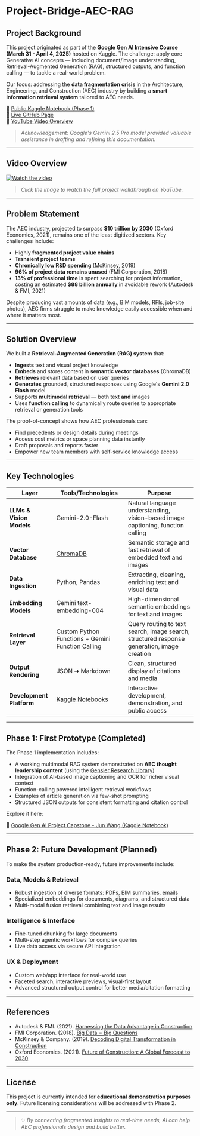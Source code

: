# Project-Bridge-AEC-RAG

## Project Background

This project originated as part of the **Google Gen AI Intensive Course (March 31 - April 4, 2025)** hosted on Kaggle. The challenge: apply core Generative AI concepts — including document/image understanding, Retrieval-Augmented Generation (RAG), structured outputs, and function calling — to tackle a real-world problem.

Our focus: addressing the **data fragmentation crisis** in the Architecture, Engineering, and Construction (AEC) industry by building a **smart information retrieval system** tailored to AEC needs.

🔗 [Public Kaggle Notebook (Phase 1)](https://www.kaggle.com/code/junwangzero/google-gen-ai-project-capstone-2025-jw-to)  
🔗 [Live GitHub Page](https://warm-july.github.io/Project-Bridge-AEC-RAG/)  
🎥 [YouTube Video Overview](https://www.youtube.com/watch?v=iwlgeVLrNbU&themeRefresh=1)

> _Acknowledgement: Google's Gemini 2.5 Pro model provided valuable assistance in drafting and refining this documentation._

---

## Video Overview

[![Watch the video](https://img.youtube.com/vi/iwlgeVLrNbU/maxresdefault.jpg)](https://www.youtube.com/watch?v=iwlgeVLrNbU)

> _Click the image to watch the full project walkthrough on YouTube._

---

## Problem Statement

The AEC industry, projected to surpass **$10 trillion by 2030** (Oxford Economics, 2021), remains one of the least digitized sectors. Key challenges include:

- Highly **fragmented project value chains**
- **Transient project teams**
- **Chronically low R&D spending** (McKinsey, 2019)
- **96% of project data remains unused** (FMI Corporation, 2018)
- **13% of professional time** is spent searching for project information, costing an estimated **$88 billion annually** in avoidable rework (Autodesk & FMI, 2021)

Despite producing vast amounts of data (e.g., BIM models, RFIs, job-site photos), AEC firms struggle to make knowledge easily accessible when and where it matters most.

---

## Solution Overview

We built a **Retrieval-Augmented Generation (RAG) system** that:

- **Ingests** text and visual project knowledge
- **Embeds** and stores content in **semantic vector databases** (ChromaDB)
- **Retrieves** relevant data based on user queries
- **Generates** grounded, structured responses using Google's **Gemini 2.0 Flash** model
- Supports **multimodal retrieval** — both text **and** images
- Uses **function calling** to dynamically route queries to appropriate retrieval or generation tools

The proof-of-concept shows how AEC professionals can:

- Find precedents or design details during meetings
- Access cost metrics or space planning data instantly
- Draft proposals and reports faster
- Empower new team members with self-service knowledge access

---

## Key Technologies

| Layer                  | Tools/Technologies                                                    | Purpose                                                                                   |
| ---------------------- | --------------------------------------------------------------------- | ----------------------------------------------------------------------------------------- |
| **LLMs & Vision Models** | Gemini-2.0-Flash                                                      | Natural language understanding, vision-based image captioning, function calling          |
| **Vector Database**    | [ChromaDB](https://www.trychroma.com)                                 | Semantic storage and fast retrieval of embedded text and images                          |
| **Data Ingestion**      | Python, Pandas                                                        | Extracting, cleaning, enriching text and visual data                                      |
| **Embedding Models**    | Gemini text-embedding-004                                              | High-dimensional semantic embeddings for text and images                                 |
| **Retrieval Layer**     | Custom Python Functions + Gemini Function Calling                    | Query routing to text search, image search, structured response generation, image creation |
| **Output Rendering**    | JSON ➔ Markdown                                                       | Clean, structured display of citations and media                                          |
| **Development Platform** | [Kaggle Notebooks](https://kaggle.com/)                               | Interactive development, demonstration, and public access                                |

---

## Phase 1: First Prototype (Completed)

The Phase 1 implementation includes:

- A working multimodal RAG system demonstrated on **AEC thought leadership content** (using the [Gensler Research Library](https://www.gensler.com/research-library))
- Integration of AI-based image captioning and OCR for richer visual context
- Function-calling powered intelligent retrieval workflows
- Examples of article generation via few-shot prompting
- Structured JSON outputs for consistent formatting and citation control

Explore it here: 

🔗 [Google Gen AI Project Capstone - Jun Wang (Kaggle Notebook)](https://www.kaggle.com/code/junwangzero/google-gen-ai-project-capstone-2025-jw-to)

---

## Phase 2: Future Development (Planned)

To make the system production-ready, future improvements include:

### Data, Models & Retrieval
- Robust ingestion of diverse formats: PDFs, BIM summaries, emails
- Specialized embeddings for documents, diagrams, and structured data
- Multi-modal fusion retrieval combining text and image results

### Intelligence & Interface
- Fine-tuned chunking for large documents
- Multi-step agentic workflows for complex queries
- Live data access via secure API integration

### UX & Deployment
- Custom web/app interface for real-world use
- Faceted search, interactive previews, visual-first layout
- Advanced structured output control for better media/citation formatting

---

## References

- Autodesk & FMI. (2021). [Harnessing the Data Advantage in Construction](https://construction.autodesk.com/resources/guides/harnessing-data-advantage-in-construction/)
- FMI Corporation. (2018). [Big Data = Big Questions](https://fmicorp.com/uploads/media/FMI_BigDataReport.pdf)
- McKinsey & Company. (2019). [Decoding Digital Transformation in Construction](https://www.mckinsey.com/industries/engineering-construction-and-building-materials/our-insights/decoding-digital-transformation-in-construction)
- Oxford Economics. (2021). [Future of Construction: A Global Forecast to 2030](https://www.oxfordeconomics.com/wp-content/uploads/2023/08/Future-of-Construction-Full-Report.pdf)

---

## License

This project is currently intended for **educational demonstration purposes only**. Future licensing considerations will be addressed with Phase 2.

---

> ✨ *By connecting fragmented insights to real-time needs, AI can help AEC professionals design and build better.*